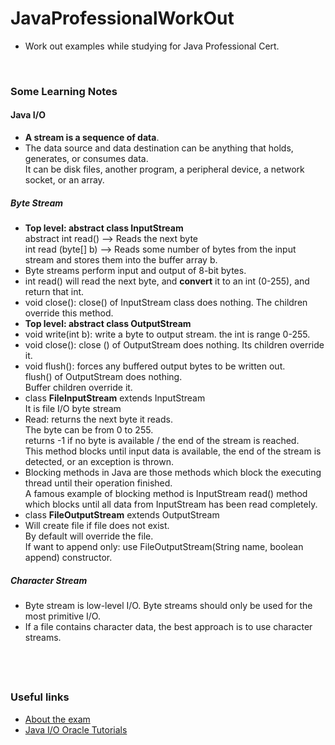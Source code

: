 # JavaProfessionalWorkOut
* Work out examples while studying for Java Professional Cert. 


&nbsp;

### Some Learning Notes ###

#### Java I/O ####
* **A stream is a sequence of data**.
* The data source and data destination can be anything that holds, generates, or consumes data.  
It can be disk files, another program, a peripheral device, a network socket, or an array.
&nbsp;

##### Byte Stream #####
* **Top level: abstract class InputStream**  
abstract int read() --> Reads the next byte  
int	read (byte[] b) --> Reads some number of bytes from the input stream and stores them into the buffer array b.  
* Byte streams perform input and output of 8-bit bytes. 
* int read() will read the next byte, and **convert** it to an int (0-255), and return that int. 
* void close(): close() of InputStream class does nothing. The children override this method.
* **Top level: abstract class OutputStream**  
* void write(int b): write a byte to output stream. the int is range 0-255. 
* void close(): close () of OutputStream does nothing. Its children override it.
* void flush(): forces any buffered output bytes to be written out.   
flush() of OutputStream does nothing.  
Buffer children override it. 
* class **FileInputStream** extends InputStream  
It is file I/O byte stream
* Read: returns the next byte it reads.   
The byte can be from 0 to 255.   
returns -1 if no byte is available / the end of the stream is reached.   
This method blocks until input data is available, the end of the stream is detected, or an exception is thrown.   
* Blocking methods in Java are those methods which block the executing thread until their operation finished.  
A famous example of blocking method is InputStream read() method which blocks until all data from InputStream has been read
completely. 
* class **FileOutputStream** extends OutputStream
* Will create file if file does not exist.  
By default will override the file.   
If want to append only: use FileOutputStream(String name, boolean append) constructor. 
&nbsp;

##### Character Stream #####
* Byte stream is low-level I/O. Byte streams should only be used for the most primitive I/O.
* If a file contains character data, the best approach is to use character streams. 
&nbsp;

&nbsp;
----
### Useful links ###
* [About the exam](https://education.oracle.com/java-se-8-programmer-ii/pexam_1Z0-809)
* [Java I/O Oracle Tutorials](https://docs.oracle.com/javase/tutorial/essential/io/index.html)


